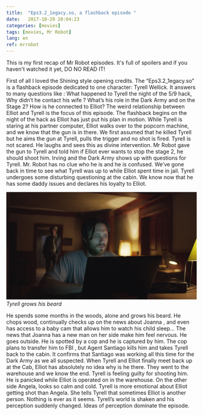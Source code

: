 ```yaml
---
title:  "Eps3.2_1egacy.so, a flashback episode "
date:   2017-10-29 20:04:23
categories: [movies]
tags: [movies, Mr Robot]
lang: en
ref: mrrobot
---
```

This is my first recap of Mr Robot episodes. It's full of spoilers and if you haven't watched it yet,  DO NO READ IT!

First of all I loved the Shining style opening credits. The “Eps3.2_1egacy.so” is a flashback episode dedicated to one character: Tyrell Wellick.  It  answers to many questions like : What happened to Tyrell the night of the 5/9 hack, Why didn’t he contact his wife ? What’s his role in the Dark Army and on the Stage 2? How is he connected to Elliot?  The weird relationship between Elliot and Tyrell is the focus of this episode. 
The flashback begins on the night of the hack as Elliot has just put his plan in motion. While Tyrell is staring at his partner computer, Elliot walks over to the popcorn machine, and we know that the gun is in there. We first assumed that he killed Tyrell but he  aims the gun at Tyrell, pulls the trigger and no shot is fired.  Tyrell is not scared. He laughs and sees this as divine intervention. Mr Robot gave the gun to Tyrell and told him if Elliot ever wants to stop the stage 2, he should shoot him. 
Irving and the Dark Army shows up with questions for Tyrell. Mr. Robot has no clue who he is and he is confused.
We’ve gone back in time to see what Tyrell was up to while Elliot spent time in jail. Tyrell undergoes some disturbing questioning at the cabin. We know now that he has some daddy issues and  declares his loyalty to Elliot. 

![Tyrell](/images/tyrell2.jpg "Tyrell")
*Tyrell grows his beard* 

He spends some months in the woods, alone and grows his beard. He chops wood, continually checks up on the news about Joanna  , and even has access to a baby cam that allows him to watch his child sleep… The news that Joanna has a new man on her side make him feel nervous. He goes outside. He is  spotted by a cop and he is captured by him. The cop plans to transfer him to FBI , but Agent Santiago kills him and takes  Tyrell back to the cabin. It confirms that Santiago was working all this time for the Dark Army as we all  suspected.
When Tyrell and Elliot finally meet back up at the Cab, Elliot has absolutely no idea why is he there. They went to the warehouse and we know the end. Tyrell is feeling guilty for shooting him. He is panicked  while Elliot is operated on in the warehouse. On the other side Angela, looks so calm and cold.  Tyrell is more emotional about Elliot getting shot than Angela. She tells Tyrell that sometimes Elliot is another person. Nothing is ever as it seems. Tyrell’s world is shaken and his perception suddenly changed. Ideas of perception dominate the episode. 


